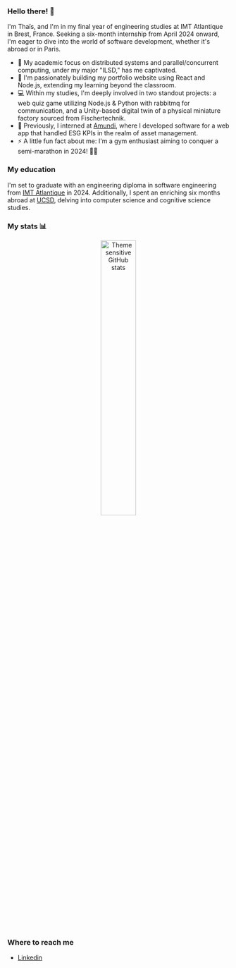 ### Hello there! 👋

I'm Thaïs, and I'm in my final year of engineering studies at IMT Atlantique in Brest, France. Seeking a six-month internship from April 2024 onward, I'm eager to dive into the world of software development, whether it's abroad or in Paris.

- 🌱 My academic focus on distributed systems and parallel/concurrent computing, under my major "ILSD," has me captivated.
- 🔭 I'm passionately building my portfolio website using React and Node.js, extending my learning beyond the classroom.
- 💻 Within my studies, I'm deeply involved in two standout projects: a web quiz game utilizing Node.js & Python with rabbitmq for communication, and a Unity-based digital twin of a physical miniature factory sourced from Fischertechnik.
- 📘 Previously, I interned at [Amundi](https://www.amundi-ee.com/epargnant), where I developed software for a web app that handled ESG KPIs in the realm of asset management.
- ⚡ A little fun fact about me: I'm a gym enthusiast aiming to conquer a semi-marathon in 2024! 🏋️‍♀️

### My education

I'm set to graduate with an engineering diploma in software engineering from [IMT Atlantique](https://www.imt-atlantique.fr/en) in 2024. Additionally, I spent an enriching six months abroad at [UCSD](https://ucsd.edu), delving into computer science and cognitive science studies.

### My stats 📊

<div align="center">
<picture>
  <source media="(prefers-color-scheme: dark)"  srcset="https://github-readme-stats.vercel.app/api/top-langs/?username=thaiscodafond&layout=compact&theme=github_dark_dimmed">
  <source media="(prefers-color-scheme: light)" srcset="https://github-readme-stats.vercel.app/api/top-langs/?username=thaiscodafond&layout=compact&theme=swift">
  <img alt="Theme sensitive GitHub stats" src="https://github-readme-stats.vercel.app/api/top-langs/?username=thaiscodafond&layout=compact&theme=github_dark_dimmed" width=40%>
</picture>
</div>

### Where to reach me

- [Linkedin](https://www.linkedin.com/in/thaisarchaud/)
